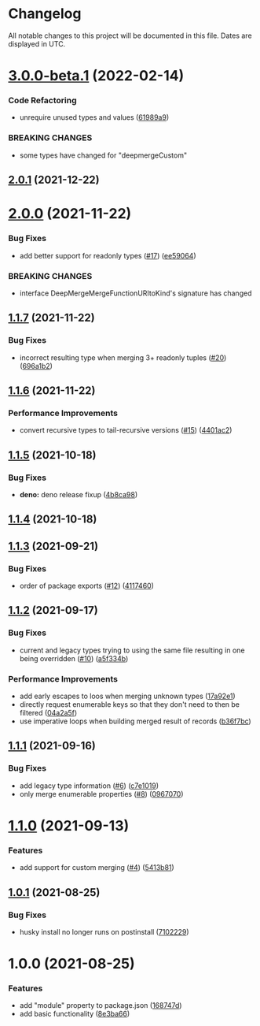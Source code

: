 # Changelog
All notable changes to this project will be documented in this file. Dates are displayed in UTC.

# [3.0.0-beta.1](https://github.com/RebeccaStevens/deepmerge-ts/compare/v2.0.1...v3.0.0-beta.1) (2022-02-14)


### Code Refactoring

* unrequire unused types and values ([61989a9](https://github.com/RebeccaStevens/deepmerge-ts/commit/61989a915fa6da3dabbeb66ea827bb94abfe7056))


### BREAKING CHANGES

* some types have changed for "deepmergeCustom"

## [2.0.1](https://github.com/RebeccaStevens/deepmerge-ts/compare/v2.0.0...v2.0.1) (2021-12-22)

# [2.0.0](https://github.com/RebeccaStevens/deepmerge-ts/compare/v1.1.7...v2.0.0) (2021-11-22)


### Bug Fixes

* add better support for readonly types ([#17](https://github.com/RebeccaStevens/deepmerge-ts/issues/17)) ([ee59064](https://github.com/RebeccaStevens/deepmerge-ts/commit/ee5906448bcc0fabef2a2b8e215d4c309d30b4db))


### BREAKING CHANGES

* interface DeepMergeMergeFunctionURItoKind's signature has changed

## [1.1.7](https://github.com/RebeccaStevens/deepmerge-ts/compare/v1.1.6...v1.1.7) (2021-11-22)


### Bug Fixes

* incorrect resulting type when merging 3+ readonly tuples ([#20](https://github.com/RebeccaStevens/deepmerge-ts/issues/20)) ([696a1b2](https://github.com/RebeccaStevens/deepmerge-ts/commit/696a1b21ce225e11e38ee9ef3b92a28cf3ed6a4c))

## [1.1.6](https://github.com/RebeccaStevens/deepmerge-ts/compare/v1.1.5...v1.1.6) (2021-11-22)


### Performance Improvements

* convert recursive types to tail-recursive versions ([#15](https://github.com/RebeccaStevens/deepmerge-ts/issues/15)) ([4401ac2](https://github.com/RebeccaStevens/deepmerge-ts/commit/4401ac2d1651093ab855d3d4bdf6c9628c0767ab))

## [1.1.5](https://github.com/RebeccaStevens/deepmerge-ts/compare/v1.1.4...v1.1.5) (2021-10-18)


### Bug Fixes

* **deno:** deno release fixup ([4b8ca98](https://github.com/RebeccaStevens/deepmerge-ts/commit/4b8ca9868de78228244b099dc2040c4cb16a649d))

## [1.1.4](https://github.com/RebeccaStevens/deepmerge-ts/compare/v1.1.3...v1.1.4) (2021-10-18)

## [1.1.3](https://github.com/RebeccaStevens/deepmerge-ts/compare/v1.1.2...v1.1.3) (2021-09-21)


### Bug Fixes

* order of package exports ([#12](https://github.com/RebeccaStevens/deepmerge-ts/issues/12)) ([4117460](https://github.com/RebeccaStevens/deepmerge-ts/commit/41174607ee57568f123e1a5661f635d5d54f7c0c))

## [1.1.2](https://github.com/RebeccaStevens/deepmerge-ts/compare/v1.1.1...v1.1.2) (2021-09-17)


### Bug Fixes

* current and legacy types trying to using the same file resulting in one being overridden ([#10](https://github.com/RebeccaStevens/deepmerge-ts/issues/10)) ([a5f334b](https://github.com/RebeccaStevens/deepmerge-ts/commit/a5f334b2c4f6735383ea419dd6d3206bcc0afe4a))


### Performance Improvements

* add early escapes to loos when merging unknown types ([17a92e1](https://github.com/RebeccaStevens/deepmerge-ts/commit/17a92e1676a6b6c20f7e3fb1cc966ed5673dccf6))
* directly request enumerable keys so that they don't need to then be filtered ([04a2a5f](https://github.com/RebeccaStevens/deepmerge-ts/commit/04a2a5fb24b1086c8130203451c2836f196e92c6))
* use imperative loops when building merged result of records ([b36f7bc](https://github.com/RebeccaStevens/deepmerge-ts/commit/b36f7bcec43858658c06f8f4ac6deb17a9d7b2fe))

## [1.1.1](https://github.com/RebeccaStevens/deepmerge-ts/compare/v1.1.0...v1.1.1) (2021-09-16)


### Bug Fixes

* add legacy type information ([#6](https://github.com/RebeccaStevens/deepmerge-ts/issues/6)) ([c7e1019](https://github.com/RebeccaStevens/deepmerge-ts/commit/c7e1019f86818fe95b9f6291f2a09f077337a7f9))
* only merge enumerable properties ([#8](https://github.com/RebeccaStevens/deepmerge-ts/issues/8)) ([0967070](https://github.com/RebeccaStevens/deepmerge-ts/commit/0967070d30427bb33f0c78793d61a9411dde3b49))

# [1.1.0](https://github.com/RebeccaStevens/deepmerge-ts/compare/v1.0.1...v1.1.0) (2021-09-13)


### Features

* add support for custom merging ([#4](https://github.com/RebeccaStevens/deepmerge-ts/issues/4)) ([5413b81](https://github.com/RebeccaStevens/deepmerge-ts/commit/5413b81c0a568c798ff70081966dd9a0ace5fe3f))

## [1.0.1](https://github.com/RebeccaStevens/deepmerge-ts/compare/v1.0.0...v1.0.1) (2021-08-25)


### Bug Fixes

* husky install no longer runs on postinstall ([7102229](https://github.com/RebeccaStevens/deepmerge-ts/commit/7102229a7078fef17ba2a24c9814a844fb525c67))

# 1.0.0 (2021-08-25)


### Features

* add "module" property to package.json ([168747d](https://github.com/RebeccaStevens/deepmerge-ts/commit/168747daef0b49ab8ac3b0491fda965776eef2c2))
* add basic functionality ([8e3ba66](https://github.com/RebeccaStevens/deepmerge-ts/commit/8e3ba66973d6e35cc421149a00a45b7c55c1de45))
